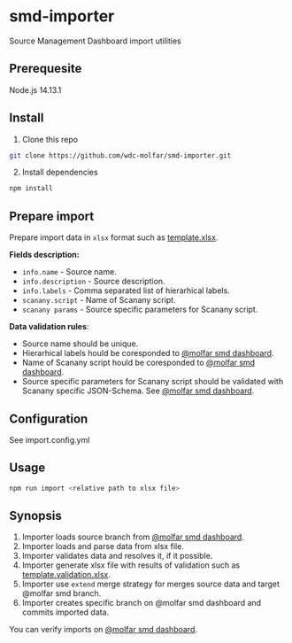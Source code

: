 # smd-importer
Source Management Dashboard import utilities 

## Prerequesite

Node.js 14.13.1

## Install

1. Clone this repo
```sh
git clone https://github.com/wdc-molfar/smd-importer.git
```

2. Install dependencies
```sh
npm install
```

## Prepare import

Prepare import data in ```xlsx``` format such as [template.xlsx](./template.xlsx).

**Fields description:**
- ```info.name``` - Source name.
- ```info.description``` - Source description.
- ```info.labels``` - Comma separated list of hierarhical labels.
- ```scanany.script``` - Name of Scanany script.
- ```scanany params``` - Source specific parameters for Scanany script.

**Data validation rules**:
- Source name should be unique.
- Hierarhical labels hould be coresponded to [@molfar smd dashboard](https://nevada-jace-dev.herokuapp.com/design/@molfar-smd-schema).
- Name of Scanany script hould be coresponded to [@molfar smd dashboard](https://nevada-jace-dev.herokuapp.com/design/@molfar-smd-schema).
- Source specific parameters for Scanany script should be validated with Scanany specific JSON-Schema. See [@molfar smd dashboard](https://nevada-jace-dev.herokuapp.com/design/@molfar-smd-schema).

## Configuration
See import.config.yml


## Usage

```sh
npm run import <relative path to xlsx file>
```

## Synopsis

1. Importer loads source branch from [@molfar smd dashboard](https://nevada-jace-dev.herokuapp.com/design/@molfar-smd-schema).
2. Importer loads and parse data from xlsx file.
3. Importer validates data and resolves it, if it possible.
4. Importer generate xlsx file with results of validation such as [template.validation.xlsx](./template.validation.xlsx).
5. Importer use ```extend``` merge strategy for merges source data and target @molfar smd branch.
6. Importer creates specific branch on @molfar smd dashboard and commits imported data.

You can verify imports on [@molfar smd dashboard](https://nevada-jace-dev.herokuapp.com/design/@molfar-smd-schema). 


